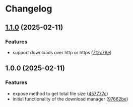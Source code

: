 # Changelog

## [1.1.0](https://github.com/LightConsultingInc/downloadr/compare/v1.0.0...v1.1.0) (2025-02-11)


### Features

* support downloads over http or https ([7f2c76e](https://github.com/LightConsultingInc/downloadr/commit/7f2c76e60f31772038a0ccf34231ddadcbe721f3))

## 1.0.0 (2025-02-11)


### Features

* expose method to get total file size ([457777c](https://github.com/LightConsultingInc/downloadr/commit/457777cd25354f288d8da7d285324aef17a72cd9))
* initial functionality of the download manager ([97662be](https://github.com/LightConsultingInc/downloadr/commit/97662bef3352f82b60dea7804dd08a0b9afc224e))
